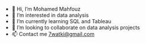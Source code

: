 - 👋 Hi, I’m Mohamed Mahfouz
- 👀 I’m interested in data analysis
- 🌱 I’m currently learning SQL and Tableau
- 💞️ I’m looking to collaborate on data analysis projects
- 📫 Contact me 7watki@gmail.com

<!---
7watki/7watki is a ✨ special ✨ repository because its `README.md` (this file) appears on your GitHub profile.
You can click the Preview link to take a look at your changes.
--->
